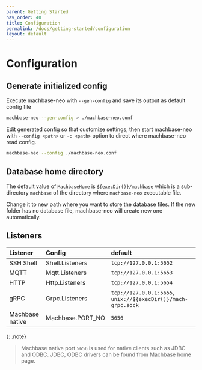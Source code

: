 ```yaml
---
parent: Getting Started
nav_order: 40
title: Configuration
permalink: /docs/getting-started/configuration
layout: default
---
```

# Configuration

## Generate initialized config

Execute machbase-neo with `--gen-config` and save its output as default config file

```sh
machbase-neo --gen-config > ./machbase-neo.conf
```

Edit generated config so that customize settings, then start machbase-neo with `--config <path>` or `-c <path>` option to direct where machbase-neo read config.

```sh
machbase-neo --config ./machbase-neo.conf
```

## Database home directory

The default value of `MachbaseHome` is `${execDir()}/machbase` which is a sub-directory `machbase` of the directory where `machbase-neo` executable file.

Change it to new path where you want to store the database files. If the new folder has no database file, machbase-neo will create new one automatically.

## Listeners

| Listener                  | Config            | default                 |
|:--------------------------|:------------------|:------------------------|
| SSH Shell                 | Shell.Listeners   | `tcp://127.0.0.1:5652`  |
| MQTT                      | Mqtt.Listeners    | `tcp://127.0.0.1:5653`  |
| HTTP                      | Http.Listeners    | `tcp://127.0.0.1:5654`  |
| gRPC                      | Grpc.Listeners    | `tcp://127.0.0.1:5655`, `unix://${execDir()}/mach-grpc.sock` |
| Machbase native           | Machbase.PORT_NO  | `5656`                  |

{: .note}

> Machbase native port `5656` is used for native clients such as JDBC and ODBC.
> JDBC, ODBC drivers can be found from Machbase home page.
